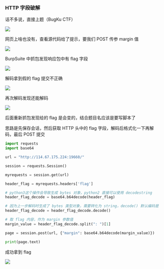 ### HTTP 字段破解

话不多说，直接上题（BugKu CTF）

![](https://pic1.imgdb.cn/item/67b16971d0e0a243d4ffc0db.jpg)

网页上啥也没有，查看源代码给了提示，要我们 POST 传参 margin 值

![](https://pic1.imgdb.cn/item/67b1698ed0e0a243d4ffc0dc.jpg)

BurpSuite 中抓包发现响应包中有 flag 字段

![](https://pic1.imgdb.cn/item/67b169aad0e0a243d4ffc0df.jpg)

解码拿到假的 flag 提交不正确

![](https://pic1.imgdb.cn/item/67b169bbd0e0a243d4ffc0e0.jpg)

再次解码发现还能解码

![](https://pic1.imgdb.cn/item/67b169cbd0e0a243d4ffc0e4.jpg)

后面重新抓包发现给的 flag 是会变的，结合题目名应该是要写脚本了

思路是先保存会话，然后获取 HTTP 头中的 flag 字段，解码后格式化一下再解码，最后 POST 提交

```python
import requests
import base64

url = "http://114.67.175.224:19660/"

session = requests.Session()

myrequests = session.get(url)

header_flag = myrequests.headers['flag']

# python3这个操作会导致生成 bytes 对象，python2 直接可以使用 decodestring
header_flag_decode = base64.b64decode(header_flag)

# 因为上一步解码时生成了 bytes 类型对象，需要转化为 string，decode() 默认编码是 utf-8
header_flag_decode = header_flag_decode.decode()

# 取 flag 内容，作为 margin 参数值
margin_value = header_flag_decode.split(": ")[1]

page = session.post(url, {"margin": base64.b64decode(margin_value)})

print(page.text)
```

成功拿到 flag

![](https://pic1.imgdb.cn/item/67b169f7d0e0a243d4ffc0e7.jpg)